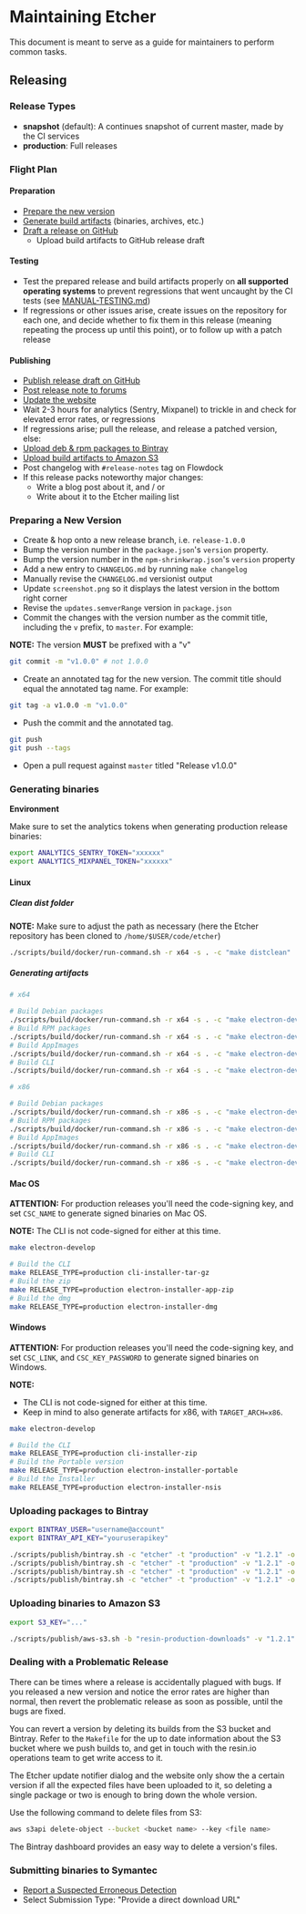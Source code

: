 Maintaining Etcher
==================

This document is meant to serve as a guide for maintainers to perform common tasks.

Releasing
---------

### Release Types

- **snapshot** (default): A continues snapshot of current master, made by the CI services
- **production**: Full releases

### Flight Plan

#### Preparation

- [Prepare the new version](#preparing-a-new-version)
- [Generate build artifacts](#generating-binaries) (binaries, archives, etc.)
- [Draft a release on GitHub](https://github.com/resin-io/etcher/releases)
    - Upload build artifacts to GitHub release draft

#### Testing

- Test the prepared release and build artifacts properly on **all supported operating systems** to prevent regressions that went uncaught by the CI tests (see [MANUAL-TESTING.md](MANUAL-TESTING.md))
- If regressions or other issues arise, create issues on the repository for each one, and decide whether to fix them in this release (meaning repeating the process up until this point), or to follow up with a patch release

#### Publishing

- [Publish release draft on GitHub](https://github.com/resin-io/etcher/releases)
- [Post release note to forums](https://forums.resin.io/c/etcher)
- [Update the website](https://github.com/resin-io/etcher-homepage)
- Wait 2-3 hours for analytics (Sentry, Mixpanel) to trickle in and check for elevated error rates, or regressions
- If regressions arise; pull the release, and release a patched version, else:
- [Upload deb & rpm packages to Bintray](#uploading-packages-to-bintray)
- [Upload build artifacts to Amazon S3](#uploading-binaries-to-amazon-s3)
- Post changelog with `#release-notes` tag on Flowdock
- If this release packs noteworthy major changes:
  - Write a blog post about it, and / or
  - Write about it to the Etcher mailing list

### Preparing a New Version

- Create & hop onto a new release branch, i.e. `release-1.0.0`
- Bump the version number in the `package.json`'s `version` property.
- Bump the version number in the `npm-shrinkwrap.json`'s `version` property
- Add a new entry to `CHANGELOG.md` by running `make changelog`
- Manually revise the `CHANGELOG.md` versionist output
- Update `screenshot.png` so it displays the latest version in the bottom
right corner
- Revise the `updates.semverRange` version in `package.json`
- Commit the changes with the version number as the commit title, including the `v` prefix, to `master`. For example:

**NOTE:** The version **MUST** be prefixed with a "v"

```bash
git commit -m "v1.0.0" # not 1.0.0
```

- Create an annotated tag for the new version. The commit title should equal the annotated tag name. For example:

```bash
git tag -a v1.0.0 -m "v1.0.0"
```

- Push the commit and the annotated tag.

```bash
git push
git push --tags
```

- Open a pull request against `master` titled "Release v1.0.0"

### Generating binaries

**Environment**

Make sure to set the analytics tokens when generating production release binaries:

```bash
export ANALYTICS_SENTRY_TOKEN="xxxxxx"
export ANALYTICS_MIXPANEL_TOKEN="xxxxxx"
```

#### Linux

##### Clean dist folder

**NOTE:** Make sure to adjust the path as necessary (here the Etcher repository has been cloned to `/home/$USER/code/etcher`)

```bash
./scripts/build/docker/run-command.sh -r x64 -s . -c "make distclean"
```

##### Generating artifacts

```bash
# x64

# Build Debian packages
./scripts/build/docker/run-command.sh -r x64 -s . -c "make electron-develop && make RELEASE_TYPE=production electron-installer-debian"
# Build RPM packages
./scripts/build/docker/run-command.sh -r x64 -s . -c "make electron-develop && make RELEASE_TYPE=production electron-installer-redhat"
# Build AppImages
./scripts/build/docker/run-command.sh -r x64 -s . -c "make electron-develop && make RELEASE_TYPE=production electron-installer-appimage"
# Build CLI
./scripts/build/docker/run-command.sh -r x64 -s . -c "make electron-develop && make RELEASE_TYPE=production cli-installer-tar-gz"

# x86

# Build Debian packages
./scripts/build/docker/run-command.sh -r x86 -s . -c "make electron-develop && make RELEASE_TYPE=production electron-installer-debian"
# Build RPM packages
./scripts/build/docker/run-command.sh -r x86 -s . -c "make electron-develop && make RELEASE_TYPE=production electron-installer-redhat"
# Build AppImages
./scripts/build/docker/run-command.sh -r x86 -s . -c "make electron-develop && make RELEASE_TYPE=production electron-installer-appimage"
# Build CLI
./scripts/build/docker/run-command.sh -r x86 -s . -c "make electron-develop && make RELEASE_TYPE=production cli-installer-tar-gz"
```

#### Mac OS

**ATTENTION:** For production releases you'll need the code-signing key,
and set `CSC_NAME` to generate signed binaries on Mac OS.

**NOTE:** The CLI is not code-signed for either at this time.

```bash
make electron-develop

# Build the CLI
make RELEASE_TYPE=production cli-installer-tar-gz
# Build the zip
make RELEASE_TYPE=production electron-installer-app-zip
# Build the dmg
make RELEASE_TYPE=production electron-installer-dmg
```

#### Windows

**ATTENTION:** For production releases you'll need the code-signing key,
and set `CSC_LINK`, and `CSC_KEY_PASSWORD` to generate signed binaries on Windows.

**NOTE:**
- The CLI is not code-signed for either at this time.
- Keep in mind to also generate artifacts for x86, with `TARGET_ARCH=x86`.

```bash
make electron-develop

# Build the CLI
make RELEASE_TYPE=production cli-installer-zip
# Build the Portable version
make RELEASE_TYPE=production electron-installer-portable
# Build the Installer
make RELEASE_TYPE=production electron-installer-nsis
```

### Uploading packages to Bintray

```bash
export BINTRAY_USER="username@account"
export BINTRAY_API_KEY="youruserapikey"
```

```bash
./scripts/publish/bintray.sh -c "etcher" -t "production" -v "1.2.1" -o "resin-io" -p "debian" -y "debian" -r "x64" -f "dist/etcher-electron_1.2.1_amd64.deb"
./scripts/publish/bintray.sh -c "etcher" -t "production" -v "1.2.1" -o "resin-io" -p "debian" -y "debian" -r "x86" -f "dist/etcher-electron_1.2.1_i386.deb"
./scripts/publish/bintray.sh -c "etcher" -t "production" -v "1.2.1" -o "resin-io" -p "redhat" -y "redhat" -r "x64" -f "dist/etcher-electron-1.2.1.x86_64.rpm"
./scripts/publish/bintray.sh -c "etcher" -t "production" -v "1.2.1" -o "resin-io" -p "redhat" -y "redhat" -r "x86" -f "dist/etcher-electron-1.2.1.i686.rpm"
```

### Uploading binaries to Amazon S3

```bash
export S3_KEY="..."
```

```bash
./scripts/publish/aws-s3.sh -b "resin-production-downloads" -v "1.2.1" -p "etcher" -f "dist/<filename>"
```

### Dealing with a Problematic Release

There can be times where a release is accidentally plagued with bugs. If you
released a new version and notice the error rates are higher than normal, then
revert the problematic release as soon as possible, until the bugs are fixed.

You can revert a version by deleting its builds from the S3 bucket and Bintray.
Refer to the `Makefile` for the up to date information about the S3 bucket
where we push builds to, and get in touch with the resin.io operations team to
get write access to it.

The Etcher update notifier dialog and the website only show the a certain
version if all the expected files have been uploaded to it, so deleting a
single package or two is enough to bring down the whole version.

Use the following command to delete files from S3:

```bash
aws s3api delete-object --bucket <bucket name> --key <file name>
```

The Bintray dashboard provides an easy way to delete a version's files.


### Submitting binaries to Symantec

- [Report a Suspected Erroneous Detection](https://submit.symantec.com/false_positive/standard/)
- Select Submission Type: "Provide a direct download URL"
